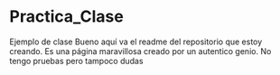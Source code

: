 # Practica_Clase
Ejemplo de clase
Bueno aquí va el readme del repositorio que estoy creando. Es una página maravillosa creado por un autentico genio. No tengo pruebas pero tampoco dudas
